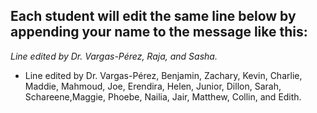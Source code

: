 ## Each student will edit the same line below by appending your name to the message like this:
*Line edited by Dr. Vargas-Pérez, Raja, and Sasha.*


- Line edited by Dr. Vargas-Pérez, Benjamin, Zachary, Kevin, Charlie, Maddie, Mahmoud, Joe, Erendira, Helen, Junior, Dillon, Sarah, Schareene,Maggie, Phoebe,  Nailia, Jair, Matthew, Collin, and Edith.


